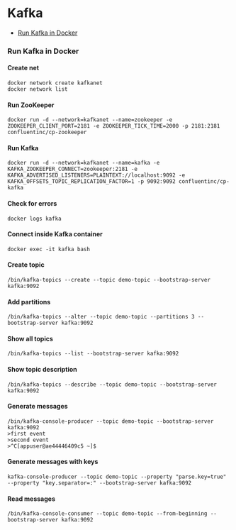# Kafka

* [Run Kafka in Docker](#run-kafka-in-docker)

### Run Kafka in Docker

#### Create net
```
docker network create kafkanet
docker network list
```
#### Run ZooKeeper
```
docker run -d --network=kafkanet --name=zookeeper -e ZOOKEEPER_CLIENT_PORT=2181 -e ZOOKEEPER_TICK_TIME=2000 -p 2181:2181 confluentinc/cp-zookeeper
```
#### Run Kafka
```
docker run -d --network=kafkanet --name=kafka -e KAFKA_ZOOKEEPER_CONNECT=zookeeper:2181 -e KAFKA_ADVERTISED_LISTENERS=PLAINTEXT://localhost:9092 -e KAFKA_OFFSETS_TOPIC_REPLICATION_FACTOR=1 -p 9092:9092 confluentinc/cp-kafka
```
#### Check for errors
```
docker logs kafka
```
#### Connect inside Kafka container
```
docker exec -it kafka bash
```
#### Create topic
```
/bin/kafka-topics --create --topic demo-topic --bootstrap-server kafka:9092
```
#### Add partitions
```
/bin/kafka-topics --alter --topic demo-topic --partitions 3 --bootstrap-server kafka:9092
```
#### Show all topics
```
/bin/kafka-topics --list --bootstrap-server kafka:9092
```
#### Show topic description
```
/bin/kafka-topics --describe --topic demo-topic --bootstrap-server kafka:9092
```
#### Generate messages
```
/bin/kafka-console-producer --topic demo-topic --bootstrap-server kafka:9092
>first event
>second event
>^C[appuser@ae44446409c5 ~]$ 
```
#### Generate messages with keys
```
kafka-console-producer --topic demo-topic --property "parse.key=true" --property "key.separator=:" --bootstrap-server kafka:9092
```
#### Read messages
```
/bin/kafka-console-consumer --topic demo-topic --from-beginning --bootstrap-server kafka:9092
```